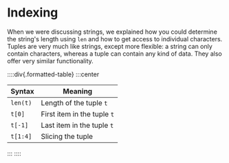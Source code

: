 # Indexing

When we were discussing strings, we explained how you could determine the string's length using `len` and how to get access to individual characters.
Tuples are very much like strings, except more flexible: a string can only contain characters, whereas a tuple can contain any kind of data.
They also offer very similar functionality.

::::div{.formatted-table}
:::center

| Syntax | Meaning |
| ------- | ------- |
| `len(t)` | Length of the tuple `t` |
| `t[0]` | First item in the tuple `t` |
| `t[-1]` | Last item in the tuple `t` |
| `t[1:4]` | Slicing the tuple |

:::
::::
